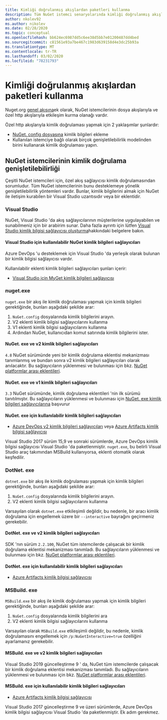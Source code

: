 ```yaml
---
title: Kimliği doğrulanmış akışlardan paketleri kullanma
description: Tüm NuGet istemci senaryolarında kimliği doğrulanmış akışlardan paketleri kullanma
author: nkolev92
ms.author: nikolev
ms.date: 02/28/2020
ms.topic: conceptual
ms.openlocfilehash: bb624ec6987dd5c6ee38d5bb7e01200487dd4bed
ms.sourcegitcommit: c81561e93a7be467c1983d639158d4e3dc25b93a
ms.translationtype: MT
ms.contentlocale: tr-TR
ms.lasthandoff: 03/02/2020
ms.locfileid: "78231793"
---
```

# <a name="consuming-packages-from-authenticated-feeds"></a>Kimliği doğrulanmış akışlardan paketleri kullanma

Nuget.org [genel akışına](https://api.nuget.org/v3/index.json)ek olarak, NuGet istemcilerinin dosya akışlarıyla ve özel http akışlarıyla etkileşim kurma olanağı vardır.


Özel http akışlarıyla kimlik doğrulaması yapmak için 2 yaklaşımlar şunlardır:

* [NuGet. config dosyasına](../reference/nuget-config-file.md#packagesourcecredentials) kimlik bilgileri ekleme
* Kullanılan istemciye bağlı olarak birçok genişletilebilirlik modelinden birini kullanarak kimlik doğrulaması yapın.

## <a name="nuget-clients-authentication-extensibility"></a>NuGet istemcilerinin kimlik doğrulama genişletilebilirliği

Çeşitli NuGet istemcileri için, özel akış sağlayıcısı kimlik doğrulamasından sorumludur.
Tüm NuGet istemcilerinin bunu desteklemeye yönelik genişletilebilirlik yöntemleri vardır. Bunlar, kimlik bilgilerini almak için NuGet ile iletişim kurabilen bir Visual Studio uzantısıdır veya bir eklentidir.

### <a name="visual-studio"></a>Visual Studio

NuGet, Visual Studio 'da akış sağlayıcılarının müşterilerine uygulayabilen ve sunabilmeniz için bir arabirim sunar. Daha fazla ayrıntı için lütfen [Visual Studio kimlik bilgisi sağlayıcısı oluşturma](../reference/extensibility/NuGet-Credential-Providers-for-Visual-Studio.md)hakkındaki belgelere bakın.

#### <a name="available-nuget-credential-providers-for-visual-studio"></a>Visual Studio için kullanılabilir NuGet kimlik bilgileri sağlayıcıları

Azure DevOps 'u desteklemek için Visual Studio 'da yerleşik olarak bulunan bir kimlik bilgisi sağlayıcısı vardır.


Kullanılabilir eklenti kimlik bilgileri sağlayıcıları şunları içerir:

* [Visual Studio için MyGet kimlik bilgileri sağlayıcısı](http://docs.myget.org/docs/reference/credential-provider-for-visual-studio)

### <a name="nugetexe"></a>nuget.exe

`nuget.exe` bir akış ile kimlik doğrulaması yapmak için kimlik bilgileri gerektiğinde, bunları aşağıdaki şekilde arar:

1. `NuGet.config` dosyalarında kimlik bilgilerini arayın.
1. V2 eklenti kimlik bilgisi sağlayıcılarını kullanma
1. V1 eklenti kimlik bilgisi sağlayıcılarını kullanma
1. Ardından NuGet, kullanıcıdan komut satırında kimlik bilgilerini ister.

#### <a name="nugetexe-and-v2-credential-providers"></a>NuGet. exe ve v2 kimlik bilgileri sağlayıcıları

`4.8` NuGet sürümünde yeni bir kimlik doğrulama eklentisi mekanizması tanımlanmış ve bundan sonra v2 kimlik bilgileri sağlayıcıları olarak anılacaktır.
Bu sağlayıcıların yüklenmesi ve bulunması için bkz. [NuGet platformlar arası eklentileri](../reference/extensibility/NuGet-Cross-Platform-Plugins.md#plugin-installation-and-discovery).

#### <a name="nugetexe-and-v1-credential-providers"></a>NuGet. exe ve v1 kimlik bilgileri sağlayıcıları

`3.3` NuGet sürümünde, kimlik doğrulama eklentileri 'nin ilk sürümü tanıtılmıştır.
Bu sağlayıcıların yüklenmesi ve bulunması için [NuGet. exe kimlik bilgileri sağlayıcılarına](../reference/extensibility/nuget-exe-Credential-Providers.md#nugetexe-credential-provider-discovery) başvurur

#### <a name="available-credential-providers-for-nugetexe"></a>NuGet. exe için kullanılabilir kimlik bilgileri sağlayıcıları

* [Azure DevOps v2 kimlik bilgileri sağlayıcıları](/azure/devops/artifacts/nuget/nuget-exe?view=azure-devops#add-a-feed-to-nuget-482-or-later) veya [Azure Artifacts kimlik bilgisi sağlayıcısı](https://github.com/microsoft/artifacts-credprovider)

Visual Studio 2017 sürüm 15,9 ve sonraki sürümlerde, Azure DevOps kimlik bilgisi sağlayıcısı Visual Studio 'da paketlenmiştir.
`nuget.exe`, bu belirli Visual Studio araç takımından MSBuild kullanıyorsa, eklenti otomatik olarak keşfedilir.

### <a name="dotnetexe"></a>DotNet. exe

`dotnet.exe` bir akış ile kimlik doğrulaması yapmak için kimlik bilgileri gerektiğinde, bunları aşağıdaki şekilde arar:

1. `NuGet.config` dosyalarında kimlik bilgilerini arayın.
1. V2 eklenti kimlik bilgisi sağlayıcılarını kullanma

Varsayılan olarak `dotnet.exe` etkileşimli değildir, bu nedenle, bir aracı kimlik doğrulama için engellemek üzere bir `--interactive` bayrağını geçirmeniz gerekebilir.

#### <a name="dotnetexe-and-v2-credential-providers"></a>DotNet. exe ve v2 kimlik bilgileri sağlayıcıları

SDK 'nın sürüm `2.2.100`, NuGet tüm istemcilerde çalışacak bir kimlik doğrulama eklentisi mekanizması tanımladı.
Bu sağlayıcıların yüklenmesi ve bulunması için bkz. [NuGet platformlar arası eklentileri](../reference/extensibility/NuGet-Cross-Platform-Plugins.md#plugin-installation-and-discovery).

#### <a name="available-credential-providers-for-dotnetexe"></a>DotNet. exe için kullanılabilir kimlik bilgileri sağlayıcıları

* [Azure Artifacts kimlik bilgisi sağlayıcısı](https://github.com/microsoft/artifacts-credprovider)

### <a name="msbuildexe"></a>MSBuild. exe

`MSBuild.exe` bir akış ile kimlik doğrulaması yapmak için kimlik bilgileri gerektiğinde, bunları aşağıdaki şekilde arar:

1. `NuGet.config` dosyalarında kimlik bilgilerini ara
1. V2 eklenti kimlik bilgisi sağlayıcılarını kullanma

Varsayılan olarak `MSBuild.exe` etkileşimli değildir, bu nedenle, kimlik doğrulamasını engellemek için `/p:NuGetInteractive=true` özelliğini ayarlamanız gerekebilir.

#### <a name="msbuildexe-and-v2-credential-providers"></a>MSBuild. exe ve v2 kimlik bilgileri sağlayıcıları

Visual Studio 2019 güncelleştirme 9 ' da, NuGet tüm istemcilerde çalışacak bir kimlik doğrulama eklentisi mekanizması tanımladı.
Bu sağlayıcıların yüklenmesi ve bulunması için bkz. [NuGet platformlar arası eklentileri](../reference/extensibility/NuGet-Cross-Platform-Plugins.md#plugin-installation-and-discovery).

#### <a name="available-credential-providers-for-msbuildexe"></a>MSBuild. exe için kullanılabilir kimlik bilgileri sağlayıcıları

* [Azure Artifacts kimlik bilgisi sağlayıcısı](https://github.com/microsoft/artifacts-credprovider)

Visual Studio 2017 güncelleştirme 9 ve üzeri sürümlerde, Azure DevOps kimlik bilgisi sağlayıcısı Visual Studio 'da paketlenmiştir. Ek adım gerekmez.
